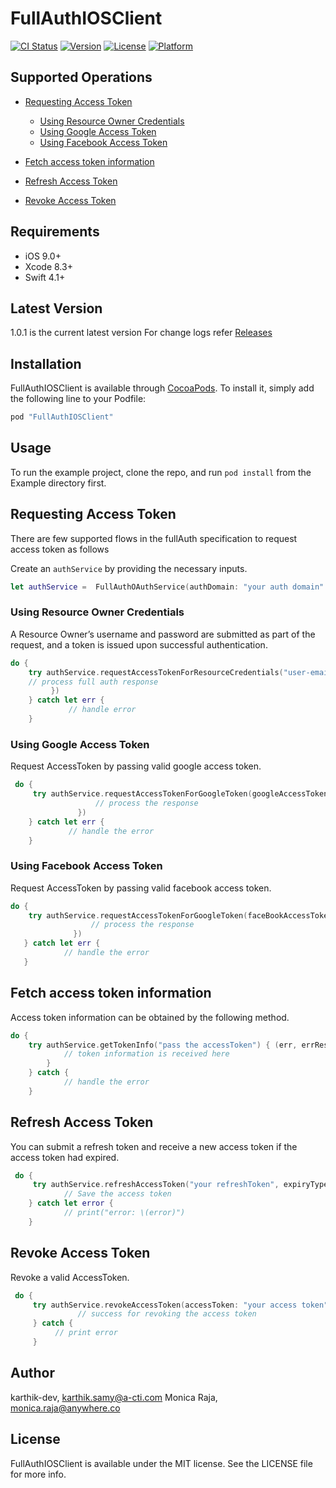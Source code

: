 # FullAuthIOSClient

[![CI Status](https://travis-ci.com/FullCreative/fullauth-api-ios-client.svg?branch=master)]((https://travis-ci.com/FullCreative/fullauth-api-ios-client))
[![Version](https://img.shields.io/cocoapods/v/FullAuthIOSClient.svg?style=flat)](http://cocoapods.org/pods/FullAuthIOSClient)
[![License](https://img.shields.io/cocoapods/l/FullAuthIOSClient.svg?style=flat)](http://cocoapods.org/pods/FullAuthIOSClient)
[![Platform](https://img.shields.io/cocoapods/p/FullAuthIOSClient.svg?style=flat)](http://cocoapods.org/pods/FullAuthIOSClient)

## Supported Operations

- [Requesting Access Token](#requesting-access-token)

  - [Using Resource Owner Credentials](#using-resource-owner-credentials)
  - [Using Google Access Token](#using-google-access-token)
  - [Using Facebook Access Token](#using-facebook-access-token)

- [Fetch access token information](#fetch-access-token-information)

- [Refresh Access Token](#refresh-access-token)

- [Revoke Access Token](#revoke-access-token)

## Requirements

- iOS 9.0+ 
- Xcode 8.3+
- Swift 4.1+

## Latest Version

1.0.1 is the current latest version
For change logs refer [Releases](https://github.com/FullCreative/fullauth-api-ios-client/releases)

## Installation

FullAuthIOSClient is available through [CocoaPods](http://cocoapods.org). To install
it, simply add the following line to your Podfile:

```ruby
pod "FullAuthIOSClient"
```

## Usage

To run the example project, clone the repo, and run `pod install` from the Example directory first.

## Requesting Access Token

There are few supported flows in the fullAuth specification to request access token as follows

Create an `authService` by providing the necessary inputs.
```swift
let authService =  FullAuthOAuthService(authDomain: "your auth domain":, clientId: "client-id", clientSecret: "client-secret")
```

 ### Using Resource Owner Credentials
 A Resource Owner’s username and password are submitted as part of the request, and a token is issued upon successful authentication.
 
 ```swift 
 do {
     try authService.requestAccessTokenForResourceCredentials("user-email-id", password: "password", scope: ["scope1", "scope2"], accessType: .OFFLINE, handler: { (error, errorResponse, accessToken) -> Void in
     // process full auth response
          })
     } catch let err {
              // handle error 
     }
```
 
 ### Using Google Access Token
 Request AccessToken by passing valid google access token.
 
 ```swift
  do {
      try authService.requestAccessTokenForGoogleToken(googleAccessToken: "googleToken", scope: ["scope1", "scope2"], accessType: .OFFLINE, handler: { (error, errorResponse, accessToken) in
                    // process the response
                })
     } catch let err {
              // handle the error 
     }
 ```
 ### Using Facebook Access Token
 Request AccessToken by passing valid facebook access token.
 
  ```swift
  do {
      try authService.requestAccessTokenForGoogleToken(faceBookAccessToken: "facebookToken", scope: ["scope1", "scope2"], accessType: .OFFLINE, handler: { (error, errorResponse, accessToken) in
                    // process the response
                })
     } catch let err {
              // handle the error 
     }
 ```

## Fetch access token information
Access token information can be obtained by the following method.

```swift 
do {
    try authService.getTokenInfo("pass the accessToken") { (err, errResponse, token) in
            // token information is received here
        }
    } catch {
            // handle the error
    }
 ```
 
## Refresh Access Token
You can submit a refresh token and receive a new access token if the access token had expired.

```swift
 do {
     try authService.refreshAccessToken("your refreshToken", expiryType: OauthExpiryType.LONG) { (error, errorResponse, accessToken) -> Void in
            // Save the access token
    } catch let error {
            // print("error: \(error)")
    }
```

## Revoke Access Token
Revoke a valid AccessToken.

```swift 
 do {
     try authService.revokeAccessToken(accessToken: "your access token") { (success, err, errResp) in
               // success for revoking the access token
     } catch {
          // print error
     }
```

 
## Author

karthik-dev, karthik.samy@a-cti.com 
Monica Raja, monica.raja@anywhere.co

## License

FullAuthIOSClient is available under the MIT license. See the LICENSE file for more info.
